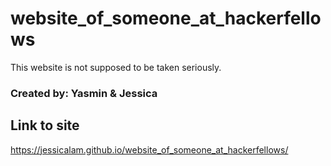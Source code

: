 # website_of_someone_at_hackerfellows
This website is not supposed to be taken seriously. 
### Created by: Yasmin & Jessica 
## Link to site
https://jessicalam.github.io/website_of_someone_at_hackerfellows/
